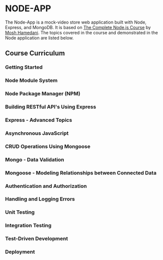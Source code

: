 # NODE-APP

The Node-App is a mock-video store web application built with Node, Express, and MongoDB. It is based on [The Complete Node.js Course](https://codewithmosh.com/p/the-complete-node-js-course) by [Mosh Hamedani](https://github.com/mosh-hamedani). The topics covered in the course and demonstrated in the Node application are listed below.

## Course Curriculum

### Getting Started

### Node Module System

### Node Package Manager (NPM)

### Building RESTful API's Using Express

### Express - Advanced Topics

### Asynchronous JavaScript

### CRUD Operations Using Mongoose

### Mongo - Data Validation

### Mongoose - Modeling Relationships between Connected Data

### Authentication and Authorization

### Handling and Logging Errors

### Unit Testing

### Integration Testing

### Test-Driven Development

### Deployment
